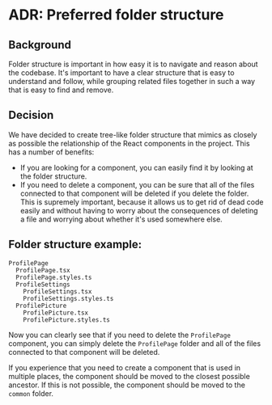 # ADR: Preferred folder structure

## Background

Folder structure is important in how easy it is to navigate and reason about the codebase. It's important to have a clear structure that is easy to understand and follow, while grouping related files together in such a way that is easy to find and remove. 

## Decision

We have decided to create tree-like folder structure that mimics as closely as possible the relationship of the React components in the project. This has a number of benefits: 

* If you are looking for a component, you can easily find it by looking at the folder structure.
* If you need to delete a component, you can be sure that all of the files connected to that component will be deleted if you delete the folder. This is supremely important, because it allows us to get rid of dead code easily and without having to worry about the consequences of deleting a file and worrying about whether it's used somewhere else.

## Folder structure example:

```
ProfilePage
  ProfilePage.tsx
  ProfilePage.styles.ts
  ProfileSettings
    ProfileSettings.tsx
    ProfileSettings.styles.ts
  ProfilePicture
    ProfilePicture.tsx
    ProfilePicture.styles.ts
```

Now you can clearly see that if you need to delete the `ProfilePage` component, you can simply delete the `ProfilePage` folder and all of the files connected to that component will be deleted.

If you experience that you need to create a component that is used in multiple places, the component should be moved to the closest possible ancestor. If this is not possible, the component should be moved to the `common` folder.
